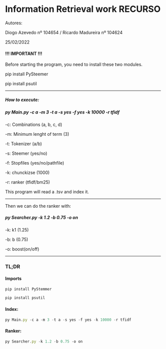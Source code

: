 <h1>Information Retrieval work RECURSO</h1>

Autores:
<p>Diogo Azevedo nº 104654 / Ricardo Madureira nº 104624
<p>25/02/2022

<h4>!!! IMPORTANT !!!</h4>

<p>Before starting the program, you need to install these two modules.

<p>pip install PySteemer
<p>pip install psutil

---------------

<h5>How to execute:</h5>

<h5>py Main.py -c a -m 3 -t a -s yes -f yes -k 10000 -r tfidf</h5>

<p>-c: Combinations (a, b, c, d) 
<p>-m: Minimum lenght of term (3)
<p>-t: Tokenizer (a/b)
<p>-s: Steemer (yes/no)
<p>-f: Stopfiles (yes/no/pathfile)
<p>-k: chunckizse (1000)
<p>-r: ranker (tfidf/bm25)

<p>This program will read a .tsv and index it.

---------------

<p>Then we can do the ranker with:

<h5>py Searcher.py -k 1.2 -b 0.75 -o on</h5>

<p>-k: k1 (1.25)
<p>-b: b (0.75)
<p>-o: boost(on/off)

---------------

<h3>TL;DR</h3>

<h4>Imports</h4>

```jsx
pip install PyStemmer
```

```jsx
pip install psutil
```

<h4>Index:</h4>

```jsx
py Main.py -c a -m 3 -t a -s yes -f yes -k 10000 -r tfidf
```
<p>
<h4>Ranker:</h4>

```jsx
py Searcher.py -k 1.2 -b 0.75 -o on
```

